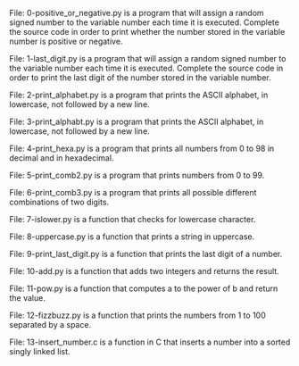 File: 0-positive_or_negative.py is a program that will assign a random signed number to the variable number each time it is executed. Complete the source code in order to print whether the number stored in the variable number is positive or negative.

File: 1-last_digit.py is a program that will assign a random signed number to the variable number each time it is executed. Complete the source code in order to print the last digit of the number stored in the variable number.

File: 2-print_alphabet.py is a program that prints the ASCII alphabet, in lowercase, not followed by a new line.

File: 3-print_alphabt.py is a program that prints the ASCII alphabet, in lowercase, not followed by a new line.

File: 4-print_hexa.py is a program that prints all numbers from 0 to 98 in decimal and in hexadecimal.

File: 5-print_comb2.py is a program that prints numbers from 0 to 99.

File: 6-print_comb3.py is a program that prints all possible different combinations of two digits.

File: 7-islower.py is a function that checks for lowercase character.

File: 8-uppercase.py is a function that prints a string in uppercase.

File: 9-print_last_digit.py is a function that prints the last digit of a number.

File: 10-add.py is a function that adds two integers and returns the result.

File: 11-pow.py is a function that computes a to the power of b and return the value.

File: 12-fizzbuzz.py is a function that prints the numbers from 1 to 100 separated by a space.

File: 13-insert_number.c is a function in C that inserts a number into a sorted singly linked list.

